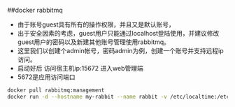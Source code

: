 ##docker rabbitmq

- 由于账号guest具有所有的操作权限，并且又是默认账号，
- 出于安全因素的考虑，guest用户只能通过localhost登陆使用，并建议修改guest用户的密码以及新建其他账号管理使用rabbitmq。
- 这里我们以创建个admin帐号，密码admin为例，创建一个账号并支持远程ip访问。
- 启动好后 访问宿主机ip:15672 进入web管理端
- 5672是应用访问端口

```sh
docker pull rabbitmq:management
docker run -d --hostname my-rabbit --name rabbit -v /etc/localtime:/etc/localtime:ro -p 15672:15672 -p 5672:5672 -e RABBITMQ_DEFAULT_USER=admin -e RABBITMQ_DEFAULT_PASS=admin rabbitmq:management
```
